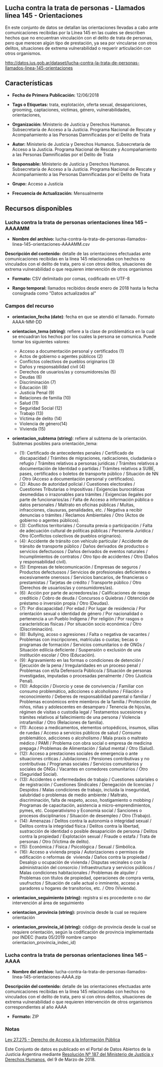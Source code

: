 Lucha contra la trata de personas - Llamados línea 145 - Orientaciones
----------------------------------------------------------------------

En este conjunto de datos se detallan las orientaciones llevadas a cabo ante comunicaciones recibidas por la Línea 145 en las cuales se describen hechos que no encuentran vinculación con el delito de trata de personas, pero que merecen algún tipo de prestación, ya sea por vincularse con otros delitos, situaciones de extrema vulnerabilidad o requerir articulación con otros organismos.

http://datos.jus.gob.ar/dataset/lucha-contra-la-trata-de-personas-llamados-linea-145-orientaciones

Características
---------------

-   **Fecha de Primera** **Publicación:** 12/06/2018

-   **Tags o Etiquetas:** trata, explotación, oferta sexual, desapariciones, grooming, captaciones, víctimas, género, vulnerabilidades, orientaciones, 

-   **Organización:** Ministerio de Justicia y Derechos Humanos. Subsecretaría de Acceso a la Justicia. Programa Nacional de Rescate y Acompañamiento a las Personas Damnificadas por el Delito de Trata

-   **Autor:** Ministerio de Justicia y Derechos Humanos. Subsecretaría de Acceso a la Justicia. Programa Nacional de Rescate y Acompañamiento a las Personas Damnificadas por el Delito de Trata

-   **Responsable:** Ministerio de Justicia y Derechos Humanos. Subsecretaría de Acceso a la Justicia. Programa Nacional de Rescate y Acompañamiento a las Personas Damnificadas por el Delito de Trata

-   **Grupo:** Acceso a Justicia

-   **Frecuencia de Actualización:** Mensualmente

Recursos disponibles
--------------------

### Lucha contra la trata de personas orientaciones línea 145 – AAAAMM

-   **Nombre del archivo:** lucha-contra-la-trata-de-personas-llamados-linea-145-orientaciones-AAAAMM.csv

**Descripción del contenido:** detalle de las orientaciones efectuadas ante comunicaciones recibidas en la línea 145 relacionadas con hechos no vinculados con el delito de trata, pero si con otros delitos, situaciones de extrema vulnerabilidad o que requieren intervención de otros organismos

-   **Formato:** CSV delimitado por comas, codificado en UTF-8

-   **Rango temporal:** llamados recibidos desde enero de 2018 hasta la fecha consignada como "Datos actualizados al"

### Campos del recurso

-   **orientacion_fecha (date)**: fecha en que se atendió el llamado. Formato AAAA-MM-DD

-   **orientacion_tema (string)**: refiere a la clase de problemática en la cual se encuadran los hechos  por los cuales la persona se comunica. Puede tomar los siguientes valores:

    -   Acceso a documentación personal y certificados (1)
    -   Actos de gobierno o agentes públicos (2)
    -   Conflictos colectivos de pueblos originarios (3)
    -   Daños y responsabilidad civil (4)
    -   Derechos de usuarios/as y consumidores/as (5)
    -   Deudas (6)
    -   Discriminación (7)
    -   Educación (8)
    -   Justicia Penal (9)
    -   Relaciones de familia (10)
    -   Salud (11)
    -   Seguridad Social (12)
    -   Trabajo (13)
    -   Víctima de delito (14)
    -   Violencia de género(14)
    -   Vivienda (15)
    
-   **orientacion_subtema (string)**: refiere al subtema de la orientación. Subtemas posibles para orientación_tema:

    -    (1): Certificado de antecedentes penales / Certificado de discapacidad / Trámites de migraciones, radicaciones, ciudadanía o refugio / Trámites relativos a personas jurídicas / Trámites relativos a documentación de Identidad o partidas / Trámites relativos a SUBE, pases, certificados o boletos de transporte público / Situación de NN / Otro (Acceso a documentación personal y certificados).
    -    (2): Abuso de autoridad policial / Cuestiones electorales / Cuestiones Tributarias o Impositivas / Exigencias burocráticas desmedidas o irrazonables para trámites / Exigencias ilegales por parte de funcionarios/as / Falta de Acceso a información pública o datos personales / Maltrato en oficinas públicas / Multas, infracciones, clausuras, penalidades, etc. / Negativa a recibir denuncias o trámites / Reclamos Ambientales / Otro (Actos de gobierno o agentes públicos).
    -   (3): Conflictos territoriales / Consulta previa o participación / Falta de adecuación cultural de políticas públicas / Personería Jurídica / Otro (Conflictos colectivos de pueblos originarios).
    -   (4): Accidente de tránsito con vehículo particular / Accidente de tránsito de transporte público / Daños derivados de productos o servicios defectuosos / Daños derivados de eventos naturales / Incumplimientos de contratos / Otro tipo de accidentes / Otro (Daños y responsabilidad civil).
    -   (5): Empresas de telecomunicación / Empresas de seguros / Productos defectuosos / Servicios de profesionales deficientes o excesivamente onerosos / Servicios bancarios, de financieras o prestamistas / Tarjetas de crédito / Transporte público / Otro (Derechos de usuarios/as y consumidores/as).
    -   (6): Acción por parte de acreedores/as / Calificaciones de riesgo crediticio / Cobro de deuda / Concursos o Quiebras / Obtención de préstamo o inversión propia / Otro (Deudas).
    -   (7): Por discapacidad / Por edad / Por lugar de residencia / Por orientación sexual o identidad de género / Por nacionalidad o pertenencia a un Pueblo Indígena / Por religión / Por rasgos o características físicas / Por situación socio económica / Otro (Discriminación).
    -   (8): Bullying, acoso o agresiones / Falta o negativa de vacantes / Problemas con inscripciones, matrículas o cuotas; becas o programas de formación / Servicios comunitarios o de ONGs / Situación edilicia deficiente / Suspensión o exclusión de una institución escolar / Otro (Educación).
    -   (9): Agravamiento en las formas o condiciones de detención / Ejecución de la pena / Irregularidades en un proceso penal / Problemas con el/la Defensor/a Público/a / Situación de personas investigadas, imputadas o procesadas penalmente / Otro (Justicia Penal).
    -   (10): Adopción / Divorcio y cese de convivencia / Familiar con consumo problemático, adicciones o alcoholismo / Filiación o reconocimiento / Deberes de responsabilidad parental o familiar / Problemas económicos entre miembros de la familia / Protección de niños, niñas y adolescentes en desamparo / Tenencia de hijos/as, régimen de visitas o custodia legal / Testamentos sucesiones y trámites relativos al fallecimiento de una persona / Violencia intrafamiliar / Otro (Relaciones de familia).
    -   (11): Acceso a medicamentos, elementos ortopédicos, insumos, sillas de ruedas / Acceso a servicios públicos de salud / Consumo problemático, adicciones o alcoholismo / Mala praxis o maltrato médico / PAMI / Problema con obra social o empresa de medicina prepaga / Problemas de Alimentación / Salud mental / Otro (Salud).
    -   (12): Acceso a prestaciones sociales de emergencia o ante situaciones críticas / Jubilaciones / Pensiones contributivas y no contributivas / Programas sociales / Servicios comunitarios y sociales de ONGs / Vacantes en comedores comunitarios / Otro (Seguridad Social).
    -   (13): Accidentes o enfermedades de trabajo / Cuestiones salariales o de registración / Cuestiones Sindicales / Denegación de licencias / Despidos / Malas condiciones de trabajo, incluida la inseguridad, salubridad o problemas de medio ambiente / Maltrato, discriminación, falta de respeto, acoso, hostigamiento o mobbing / Programas de capacitación, asistencia a micro-emprendimientos, pymes, etc. Cooperativismo y Economía social / Sanciones o procesos disciplinarios / Situación de desempleo / Otro (Trabajo).
    -   (14): Amenazas / Delitos contra la autonomía o integridad sexual / Delitos contra la integridad física / Delitos contra la libertad, sustracción de identidad o posible desaparición de persona / Delitos contra la propiedad / Explotación sexual / Fraude o estafa / Trata de personas / Otro (Víctima de delito).
    -   (15): Económica / Física / Psicológica / Sexual / Simbólica.
    -   (16): Acceso a vivienda propia / Autorizaciones o permisos de edificación o reformas de  vivienda / Daños contra la propiedad / Desalojo u ocupación de vivienda / Disputas vecinales o con la administración del consorcio / Infraestructura y servicios públicos / Malas condiciones habitacionales / Problemas de alquiler / Problemas con títulos de propiedad, operaciones de compra venta, usufructos / Situación de calle actual o inminente, acceso a paradores u hogares de transitorios, etc. / Otro (Vivienda).

-   **orientacion_seguimiento (string):** registra si es procedente o no dar intervención al área de seguimiento

-   **orientacion_provincia (string):** provincia desde la cual se requiere orientación

-   **orientacion_provincia_id (string):** código de provincia desde la cual se requiere orientación, según la codificación de provincia implementada por INDEC (hasta 05/2019 nombre campo orientacion_provincia_indec_id)


### Lucha contra la trata de personas orientaciones línea 145 – AAAA

-   **Nombre del archivo:** lucha-contra-la-trata-de-personas-llamados-linea-145-orientaciones-AAAA.zip

**Descripción del contenido:** detalle de las orientaciones efectuadas ante comunicaciones recibidas en la línea 145 relacionadas con hechos no vinculados con el delito de trata, pero si con otros delitos, situaciones de extrema vulnerabilidad o que requieren intervención de otros organismos correspondientes al año AAAA

-   **Formato:** ZIP
    
### Notas

[Ley 27.275 - Derecho de Acceso a la Información Pública]( http://servicios.infoleg.gob.ar/infolegInternet/anexos/265000-269999/265949/norma.htm)

Este Conjunto de datos es publicado en el Portal de Datos Abiertos de la Justicia Argentina mediante [Resolución Nº 187 del Ministerio de Justicia y Derechos Humanos](http://datos.jus.gob.ar/resoluciones/RESOL-2018-187-APN-MJ.pdf), del 9 de Marzo de 2018.
